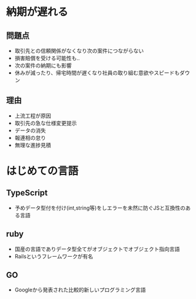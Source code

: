 # 納期が遅れる

## 問題点
- 取引先との信頼関係がなくなり次の案件につながらない
- 損害賠償を受ける可能性も..
- 次の案件の納期にも影響
- 休みが減ったり、帰宅時間が遅くなり社員の取り組む意欲やスピードもダウン
## 理由
- 上流工程が原因
- 取引先の急な仕様変更提示
- データの消失
- 報連相の怠り
- 無理な進捗見積
# はじめての言語
## TypeScript
- 予めデータ型付を付け(int,string等)をしエラーを未然に防ぐJSと互換性のある言語
## ruby
- 国産の言語でありデータ型全てがオブジェクトでオブジェクト指向言語
- Railsというフレームワークが有名
## GO
- Googleから発表された比較的新しいプログラミング言語




